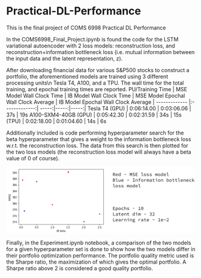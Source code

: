 # Practical-DL-Performance
This is the final project of COMS 6998 Practical DL Performance

In the COMS6998_Final_Project.ipynb is found the code for the LSTM variational autoencoder with 2 loss models: reconstruction loss, and reconstruction+information bottleneck loss (i.e. mutual information between the input data and the latent representation, z).

After downloading financial data for various S&P500 stocks to construct a portfolio, the aforementioned models are trained using 3 different processing units\n Tesla T4, A100, and a TPU. The wall time for the total training, and epochal training times are reported.
PU/Training Time | MSE Model Wall Clock Time | IB Model Wall Clock Time | MSE Model Epochal Wall Clock Average | IB Model Epochal Wall Clock Average
| ------------- |:-------------:| -----:|-----:|-----:|
Tesla T4 (GPU) | 0:06:14.00 | 0:03:06.06 | 37s | 19s
A100-SXM4-40GB (GPU) | 0:05:42.30 | 0:02:31.59 | 34s | 15s
(TPU) | 0:02:18.00 | 0:01:04.60 | 14s | 6s


Additionally included is code performing hyperparameter search for the beta hyperparameter that gives a weight to the information bottleneck loss w.r.t. the reconstruction loss. The data from this search is then plotted for the two loss models (the reconstruction loss model will always have a beta value of 0 of course).

![alt text](https://github.com/KKinCoding/Practical-DL-Performance/blob/main/IB_hyperparameter_search.png?raw=true)

Finally, in the Experiment.ipynb notebook, a comparison of the two models for a given hyperparameter set is done to show how the two models differ in their portfolio optimization performance. The portfolio quality metric used is the Sharpe ratio, the maximization of which gives the optimal portfolio. A Sharpe ratio above 2 is considered a good quality portfolio.
